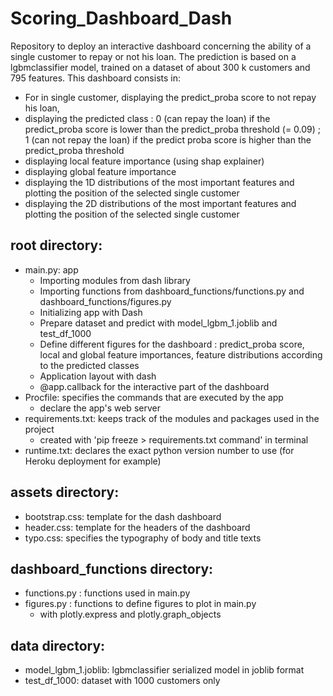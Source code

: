 # Scoring_Dashboard_Dash

Repository to deploy an interactive dashboard concerning the ability of a single customer to repay or not his loan. The prediction is based on a lgbmclassifier model, trained on a dataset of about 300 k customers and 795 features.
This dashboard consists in:
- For in single customer, displaying the predict_proba score to not repay his loan,
- displaying the predicted class : 0 (can repay the loan) if the predict_proba score is lower than the predict_proba threshold (= 0.09) ; 1 (can not repay the loan) if the predict proba score is higher than the predict_proba threshold
- displaying local feature importance (using shap explainer)
- displaying global feature importance
- displaying the 1D distributions of the most important features and plotting the position of the selected single customer
- displaying the 2D distributions of the most important features and plotting the position of the selected single customer

root directory:
---------------------
* main.py: app
  - Importing modules from dash library
  - Importing functions from dashboard_functions/functions.py and dashboard_functions/figures.py
  - Initializing app with Dash
  - Prepare dataset and predict with model_lgbm_1.joblib and test_df_1000
  - Define different figures for the dashboard : predict_proba score, local and global feature importances, feature distributions according to the predicted classes
  - Application layout with dash
  - @app.callback for the interactive part of the dashboard
* Procfile: specifies the commands that are executed by the app
  - declare the app's web server
* requirements.txt: keeps track of the modules and packages used in the project
  - created with 'pip freeze > requirements.txt command' in terminal
* runtime.txt: declares the exact python version number to use (for Heroku deployment for example)

assets directory:
-----------------
* bootstrap.css: template for the dash dashboard
* header.css: template for the headers of the dashboard
* typo.css: specifies the typography of body and title texts

dashboard_functions directory:
------------------------------
* functions.py : functions used in main.py
* figures.py : functions to define figures to plot in main.py
  - with plotly.express and plotly.graph_objects

data directory:
----------------
* model_lgbm_1.joblib: lgbmclassifier serialized model in joblib format
* test_df_1000: dataset with 1000 customers only

